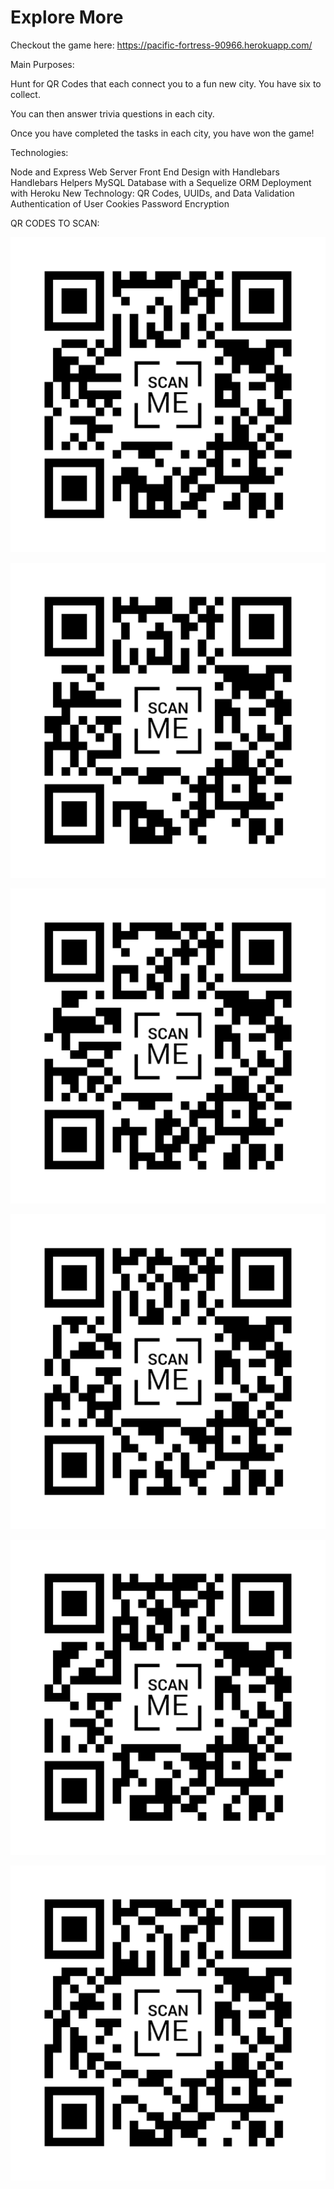 # Explore More

Checkout the game here: 
https://pacific-fortress-90966.herokuapp.com/



Main Purposes:

Hunt for QR Codes that each connect you to a fun new city. You have six to collect.

You can then answer trivia questions in each city.

Once you have completed the tasks in each city, you have won the game!


Technologies:

Node and Express Web Server
Front End Design with Handlebars 
Handlebars Helpers
MySQL Database with a Sequelize ORM
Deployment with Heroku
New Technology: QR Codes, UUIDs, and Data Validation
Authentication of User Cookies
Password Encryption 


QR CODES TO SCAN:

![alt text](https://github.com/kmboyle/secondproj/blob/kevin/public/assets/images/codes/QR_Code_berlin.png)

![alt text](https://github.com/kmboyle/secondproj/blob/kevin/public/assets/images/codes/QR_Code_istanbul.png)

![alt text](https://github.com/kmboyle/secondproj/blob/kevin/public/assets/images/codes/QR_Code_moscow.png)

![alt text](https://github.com/kmboyle/secondproj/blob/kevin/public/assets/images/codes/QR_Code_prague.png)

![alt text](https://github.com/kmboyle/secondproj/blob/kevin/public/assets/images/codes/QR_Code_rome.png)

![alt text](https://github.com/kmboyle/secondproj/blob/kevin/public/assets/images/codes/QR_Code_warsaw.png)










